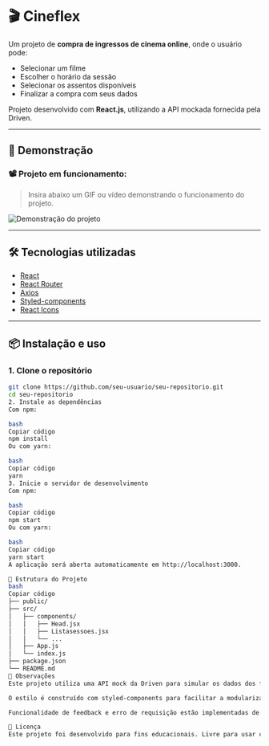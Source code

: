 # 🎬 Cineflex

Um projeto de **compra de ingressos de cinema online**, onde o usuário pode:

- Selecionar um filme
- Escolher o horário da sessão
- Selecionar os assentos disponíveis
- Finalizar a compra com seus dados

Projeto desenvolvido com **React.js**, utilizando a API mockada fornecida pela Driven.

---

## 🚀 Demonstração

### 📽️ Projeto em funcionamento:

> Insira abaixo um GIF ou vídeo demonstrando o funcionamento do projeto.

![Demonstração do projeto](https://link-do-gif-ou-video-aqui.gif)

---

## 🛠️ Tecnologias utilizadas

- [React](https://reactjs.org/)
- [React Router](https://reactrouter.com/)
- [Axios](https://axios-http.com/)
- [Styled-components](https://styled-components.com/)
- [React Icons](https://react-icons.github.io/react-icons/)

---

## 📦 Instalação e uso

### 1. Clone o repositório

```bash
git clone https://github.com/seu-usuario/seu-repositorio.git
cd seu-repositorio
2. Instale as dependências
Com npm:

bash
Copiar código
npm install
Ou com yarn:

bash
Copiar código
yarn
3. Inicie o servidor de desenvolvimento
Com npm:

bash
Copiar código
npm start
Ou com yarn:

bash
Copiar código
yarn start
A aplicação será aberta automaticamente em http://localhost:3000.

📁 Estrutura do Projeto
bash
Copiar código
├── public/
├── src/
│   ├── components/
│   │   ├── Head.jsx
│   │   ├── Listasessoes.jsx
│   │   └── ...
│   ├── App.js
│   └── index.js
├── package.json
└── README.md
📌 Observações
Este projeto utiliza uma API mock da Driven para simular os dados dos filmes e sessões.

O estilo é construído com styled-components para facilitar a modularização dos componentes visuais.

Funcionalidade de feedback e erro de requisição estão implementadas de forma básica.

📄 Licença
Este projeto foi desenvolvido para fins educacionais. Livre para usar como base para seus próprios projetos.
